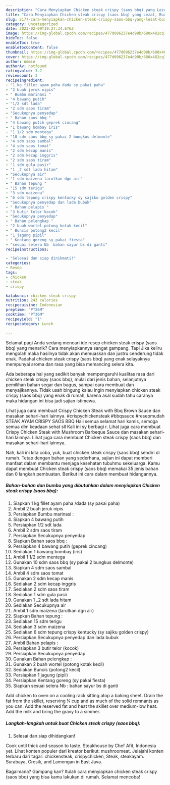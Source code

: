 ```yaml
---
description: "Cara Menyiapkan Chicken steak crispy (saos bbq) yang Lezat, Buat Buka Puasa Lezat"
title: "Cara Menyiapkan Chicken steak crispy (saos bbq) yang Lezat, Buat Buka Puasa Lezat"
slug: 2177-cara-menyiapkan-chicken-steak-crispy-saos-bbq-yang-lezat-buat-buka-puasa-lezat
category: Uncategorized
date: 2023-02-09T19:27:34.676Z
image: https://img-global.cpcdn.com/recipes/477d096237e4d98b/680x482cq70/chicken-steak-crispy-saos-bbq-foto-resep-utama.jpg
hideToc: false
enableToc: true
enableTocContent: false
thumbnail: https://img-global.cpcdn.com/recipes/477d096237e4d98b/680x482cq70/chicken-steak-crispy-saos-bbq-foto-resep-utama.jpg
cover: https://img-global.cpcdn.com/recipes/477d096237e4d98b/680x482cq70/chicken-steak-crispy-saos-bbq-foto-resep-utama.jpg
author: Admin
authorAv: notfound
ratingvalue: 3.7
reviewcount: 3
recipeingredient:
- "1 kg fillet ayam paha dada sy pakai paha"
- "2 buah jeruk nipis"
- " Bumbu marinasi "
- "4 bawang putih"
- "1/2 sdt lada"
- "2 sdm saos tiram"
- "Secukupnya penyedap"
- " Bahan saos bbq "
- "4 bawang putih geprek cincang"
- "1 bawang bombay iris"
- "1 1/2 sdm mentega"
- "10 sdm saos bbq sy pakai 2 bungkus delmonte"
- "4 sdm saos sambal"
- "4 sdm saos tomat"
- "2 sdm kecap manis"
- "2 sdm kecap inggris"
- "2 sdm saos tiram"
- "1 sdm gula pasir"
- "1 _2 sdt lada hitam"
- "Secukupnya air"
- "1 sdm maizena larutkan dgn air"
- " Bahan tepung "
- "15 sdm terigu"
- "3 sdm maizena"
- "6 sdm tepung crispy kentucky sy sajiku golden crispy"
- "Secukupnya penyedap dan lada bubuk"
- " Bahan pelapis "
- "3 butir telor kocok"
- "Secukupnya penyedap"
- " Bahan pelengkap "
- "2 buah wortel potong kotak kecil"
- " Buncis potong2 kecil"
- "1 jagung pipil"
- " Kentang goreng sy pakai fiesta"
- "sesuai selera Nb  bahan sayur bs di ganti"
recipeinstructions:

- "Selesai dan siap dinikmati!"
categories:
- Resep
tags:
- chicken
- steak
- crispy

katakunci: chicken steak crispy 
nutrition: 243 calories
recipecuisine: Indonesian
preptime: "PT26M"
cooktime: "PT36M"
recipeyield: "1"
recipecategory: Lunch

---
```



Selamat pagi Anda sedang mencari ide resep chicken steak crispy (saos bbq) yang menarik? Cara menyiapkannya sangat gampang. Tapi Jika keliru mengolah maka hasilnya tidak akan memuaskan dan justru cenderung tidak enak. Padahal chicken steak crispy (saos bbq) yang enak selayaknya mempunyai aroma dan rasa yang bisa memancing selera kita.


Ada beberapa hal yang sedikit banyak mempengaruhi kualitas rasa dari chicken steak crispy (saos bbq), mulai dari jenis bahan, selanjutnya pemilihan bahan segar dan bagus, sampai cara membuat dan menyajikannya. Tidak usah bingung kalau ingin menyiapkan chicken steak crispy (saos bbq) yang enak di rumah, karena asal sudah tahu caranya maka hidangan ini bisa jadi sajian istimewa.

Lihat juga cara membuat Crispy Chicken Steak with Bbq Brown Sauce dan masakan sehari-hari lainnya. #crispychickensteak #bbqsauce #resepmudah STEAK AYAM CRISPY SAOS BBQ Haii semua selamat hari kamis, semoga semua dlm keadaan sehat sll ️Kali ini sy berbagi r. Lihat juga cara membuat Crispy Chicken Steak with Mushroom Barbeque Sauce dan masakan sehari-hari lainnya. Lihat juga cara membuat Chicken steak crispy (saos bbq) dan masakan sehari-hari lainnya.


Nah, kali ini kita coba, yuk, buat chicken steak crispy (saos bbq) sendiri di rumah. Tetap dengan bahan yang sederhana, sajian ini dapat memberi manfaat dalam membantu menjaga kesehatan tubuhmu sekeluarga. Kamu dapat membuat Chicken steak crispy (saos bbq) memakai 35 jenis bahan dan 0 langkah pembuatan. Berikut ini cara dalam membuat hidangannya.

<!--inarticleads1-->

##### Bahan-bahan dan bumbu yang dibutuhkan dalam menyiapkan Chicken steak crispy (saos bbq):

1. Siapkan 1 kg fillet ayam paha /dada (sy pakai paha)
1. Ambil 2 buah jeruk nipis
1. Persiapkan  Bumbu marinasi :
1. Siapkan 4 bawang putih
1. Persiapkan 1/2 sdt lada
1. Ambil 2 sdm saos tiram
1. Persiapkan Secukupnya penyedap
1. Siapkan  Bahan saos bbq :
1. Persiapkan 4 bawang putih (geprek cincang)
1. Sediakan 1 bawang bombay (iris)
1. Ambil 1 1/2 sdm mentega
1. Gunakan 10 sdm saos bbq (sy pakai 2 bungkus delmonte)
1. Siapkan 4 sdm saos sambal
1. Ambil 4 sdm saos tomat
1. Gunakan 2 sdm kecap manis
1. Sediakan 2 sdm kecap inggris
1. Sediakan 2 sdm saos tiram
1. Sediakan 1 sdm gula pasir
1. Gunakan 1 _2 sdt lada hitam
1. Sediakan Secukupnya air
1. Ambil 1 sdm maizena (larutkan dgn air)
1. Siapkan  Bahan tepung :
1. Sediakan 15 sdm terigu
1. Sediakan 3 sdm maizena
1. Sediakan 6 sdm tepung crispy kentucky (sy sajiku golden crispy)
1. Persiapkan Secukupnya penyedap dan lada bubuk
1. Ambil  Bahan pelapis :
1. Persiapkan 3 butir telor (kocok)
1. Persiapkan Secukupnya penyedap
1. Gunakan  Bahan pelengkap :
1. Gunakan 2 buah wortel (potong kotak kecil)
1. Sediakan  Buncis (potong2 kecil)
1. Persiapkan 1 jagung (pipil)
1. Persiapkan  Kentang goreng (sy pakai fiesta)
1. Siapkan sesuai selera Nb : bahan sayur bs di ganti


Add chicken to oven on a cooling rack sitting atop a baking sheet. Drain the fat from the skillet, reserving ¼ cup and as much of the solid remnants as you can. Add the reserved fat and heat the skillet over medium-low heat. Add the milk and bring the gravy to a simmer. 

<!--inarticleads2-->

##### Langkah-langkah untuk buat Chicken steak crispy (saos bbq):


1. Selesai dan siap dihidangkan!

Cook until thick and season to taste. Steakhouse by Chef Afit, Indonesia yet. Lihat konten populer dari kreator berikut: mushroomeat. Jelajahi konten terbaru dari tagar: chickensteak, crispychicken, Steak, steakayam. Surabaya, Gresik, and Lamongan in East Java. 

Bagaimana? Gampang kan? Itulah cara menyiapkan chicken steak crispy (saos bbq) yang bisa kamu lakukan di rumah. Selamat mencoba!
